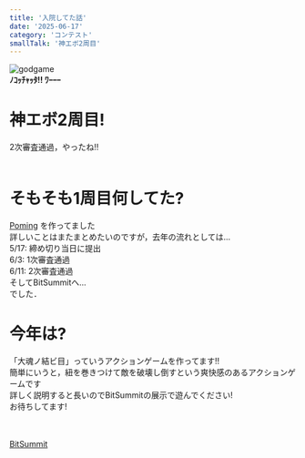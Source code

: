 ```yaml
---
title: '入院してた話'
date: '2025-06-17'
category: 'コンテスト'
smallTalk: '神エボ2周目'
---
```

![godgame](/images/godevoagain-01.png "godgame")  
**ﾉｺｯﾁｬｯﾀ!! ﾜｰｰｰ**  

# 神エボ2周目!  
2次審査通過，やったね!!  
　  
# そもそも1周目何してた?
[Poming](/work/Poming) を作ってました  
詳しいことはまたまとめたいのですが，去年の流れとしては...  
5/17: 締め切り当日に提出  
6/3: 1次審査通過  
6/11: 2次審査通過  
そしてBitSummitへ...  
でした．  

# 今年は?  
「大魂ノ結ビ目」っていうアクションゲームを作ってます!!  
簡単にいうと，紐を巻きつけて敵を破壊し倒すという爽快感のあるアクションゲームです  
詳しく説明すると長いのでBitSummitの展示で遊んでください!  
お待ちしてます!  

　  

[BitSummit](https://bitsummit.org/)
